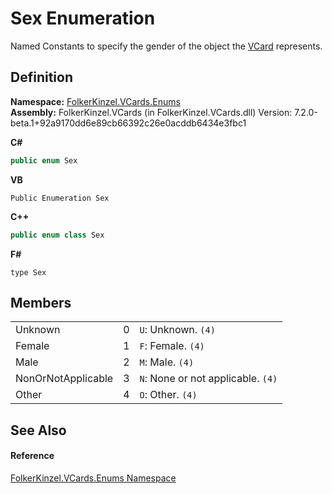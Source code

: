 # Sex Enumeration


Named Constants to specify the gender of the object the <a href="23413828-9a4a-2851-b88b-84d0afcb0031.md">VCard</a> represents.



## Definition
**Namespace:** <a href="dc092988-d177-6a56-4e2c-9f6573076e50.md">FolkerKinzel.VCards.Enums</a>  
**Assembly:** FolkerKinzel.VCards (in FolkerKinzel.VCards.dll) Version: 7.2.0-beta.1+92a9170dd6e89cb66392c26e0acddb6434e3fbc1

**C#**
``` C#
public enum Sex
```
**VB**
``` VB
Public Enumeration Sex
```
**C++**
``` C++
public enum class Sex
```
**F#**
``` F#
type Sex
```



## Members
<table>
<tr>
<td>Unknown</td>
<td>0</td>
<td><code>U</code>: Unknown. <code>(4)</code></td></tr>
<tr>
<td>Female</td>
<td>1</td>
<td><code>F</code>: Female. <code>(4)</code></td></tr>
<tr>
<td>Male</td>
<td>2</td>
<td><code>M</code>: Male. <code>(4)</code></td></tr>
<tr>
<td>NonOrNotApplicable</td>
<td>3</td>
<td><code>N</code>: None or not applicable. <code>(4)</code></td></tr>
<tr>
<td>Other</td>
<td>4</td>
<td><code>O</code>: Other. <code>(4)</code></td></tr>
</table>

## See Also


#### Reference
<a href="dc092988-d177-6a56-4e2c-9f6573076e50.md">FolkerKinzel.VCards.Enums Namespace</a>  
